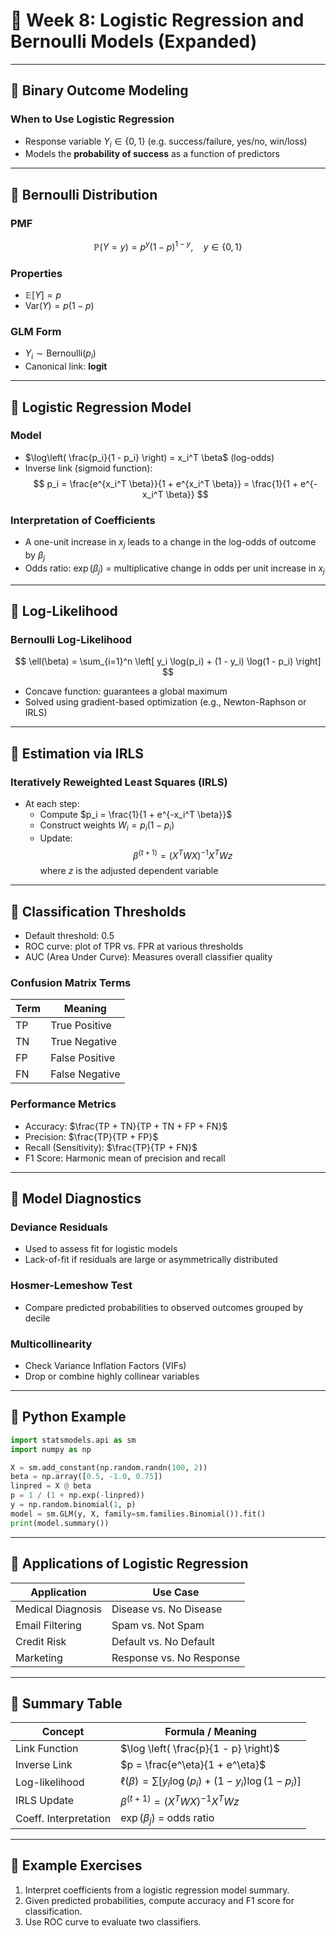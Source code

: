 
# 📅 Week 8: Logistic Regression and Bernoulli Models (Expanded)

---

## 🔹 Binary Outcome Modeling

### When to Use Logistic Regression
- Response variable $Y_i \in \{0, 1\}$ (e.g. success/failure, yes/no, win/loss)
- Models the **probability of success** as a function of predictors

---

## 🔹 Bernoulli Distribution

### PMF
$$
\mathbb{P}(Y = y) = p^y (1 - p)^{1 - y}, \quad y \in \{0, 1\}
$$

### Properties
- $\mathbb{E}[Y] = p$
- $\text{Var}(Y) = p(1 - p)$

### GLM Form
- $Y_i \sim \text{Bernoulli}(p_i)$
- Canonical link: **logit**

---

## 🔹 Logistic Regression Model

### Model
- $\log\left( \frac{p_i}{1 - p_i} \right) = x_i^T \beta$ (log-odds)
- Inverse link (sigmoid function):
  $$
  p_i = \frac{e^{x_i^T \beta}}{1 + e^{x_i^T \beta}} = \frac{1}{1 + e^{-x_i^T \beta}}
  $$

### Interpretation of Coefficients
- A one-unit increase in $x_j$ leads to a change in the log-odds of outcome by $\beta_j$
- Odds ratio: $\exp(\beta_j)$ = multiplicative change in odds per unit increase in $x_j$

---

## 🔹 Log-Likelihood

### Bernoulli Log-Likelihood
$$
\ell(\beta) = \sum_{i=1}^n \left[ y_i \log(p_i) + (1 - y_i) \log(1 - p_i) \right]
$$

- Concave function: guarantees a global maximum
- Solved using gradient-based optimization (e.g., Newton-Raphson or IRLS)

---

## 🔹 Estimation via IRLS

### Iteratively Reweighted Least Squares (IRLS)
- At each step:
  - Compute $p_i = \frac{1}{1 + e^{-x_i^T \beta}}$
  - Construct weights $W_i = p_i (1 - p_i)$
  - Update:
    $$
    \beta^{(t+1)} = (X^T W X)^{-1} X^T W z
    $$
    where $z$ is the adjusted dependent variable

---

## 🔹 Classification Thresholds

- Default threshold: $0.5$
- ROC curve: plot of TPR vs. FPR at various thresholds
- AUC (Area Under Curve): Measures overall classifier quality

### Confusion Matrix Terms
| Term | Meaning |
|------|---------|
| TP | True Positive |
| TN | True Negative |
| FP | False Positive |
| FN | False Negative |

### Performance Metrics
- Accuracy: $\frac{TP + TN}{TP + TN + FP + FN}$
- Precision: $\frac{TP}{TP + FP}$
- Recall (Sensitivity): $\frac{TP}{TP + FN}$
- F1 Score: Harmonic mean of precision and recall

---

## 🔹 Model Diagnostics

### Deviance Residuals
- Used to assess fit for logistic models
- Lack-of-fit if residuals are large or asymmetrically distributed

### Hosmer-Lemeshow Test
- Compare predicted probabilities to observed outcomes grouped by decile

### Multicollinearity
- Check Variance Inflation Factors (VIFs)
- Drop or combine highly collinear variables

---

## 🔹 Python Example

```python
import statsmodels.api as sm
import numpy as np

X = sm.add_constant(np.random.randn(100, 2))
beta = np.array([0.5, -1.0, 0.75])
linpred = X @ beta
p = 1 / (1 + np.exp(-linpred))
y = np.random.binomial(1, p)
model = sm.GLM(y, X, family=sm.families.Binomial()).fit()
print(model.summary())
```

---

## 🔹 Applications of Logistic Regression

| Application | Use Case |
|-------------|----------|
| Medical Diagnosis | Disease vs. No Disease |
| Email Filtering | Spam vs. Not Spam |
| Credit Risk | Default vs. No Default |
| Marketing | Response vs. No Response |

---

## 🔹 Summary Table

| Concept | Formula / Meaning |
|--------|--------------------|
| Link Function | $\log \left( \frac{p}{1 - p} \right)$ |
| Inverse Link | $p = \frac{e^\eta}{1 + e^\eta}$ |
| Log-likelihood | $\ell(\beta) = \sum [y_i \log(p_i) + (1-y_i)\log(1-p_i)]$ |
| IRLS Update | $\beta^{(t+1)} = (X^T W X)^{-1} X^T W z$ |
| Coeff. Interpretation | $\exp(\beta_j)$ = odds ratio |

---

## 🔹 Example Exercises

1. Interpret coefficients from a logistic regression model summary.
2. Given predicted probabilities, compute accuracy and F1 score for classification.
3. Use ROC curve to evaluate two classifiers.

